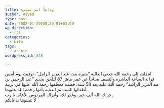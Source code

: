 ```yaml
---
title: وداعاً امي منيرة
author: Rayed
type: post
date: 2008-01-20T08:20:01+03:00
wp_direction:
  - rtl
categories:
  - Life
tags:
  - arabic
wordpress_id: 348

---
```

<p>انتقلت إلى رحمة الله جدتي الغالية &#8220;منيرة بنت عبد العزيز الزامل&#8221;، توفيت يوم أمس قرابة الساعة العاشرة والنصف صباحاً عن عمر يناهز 87 لتلحق بجدي &#8220;عبد الرحمن بن عبد العزيز الراشد&#8221; رحمة الله عليه بعد 58 سنة، قضت معظمها رحمة الله عليها في تربية أطفالها الستة ثم العناية بأمها رحمة الله عليهما.<br />
جزاك الله ألف خير، وغفر لك، وأنزلك الفردوس الأعلى يا رب.<br />
لا تنسوها بدعائكم</p>
